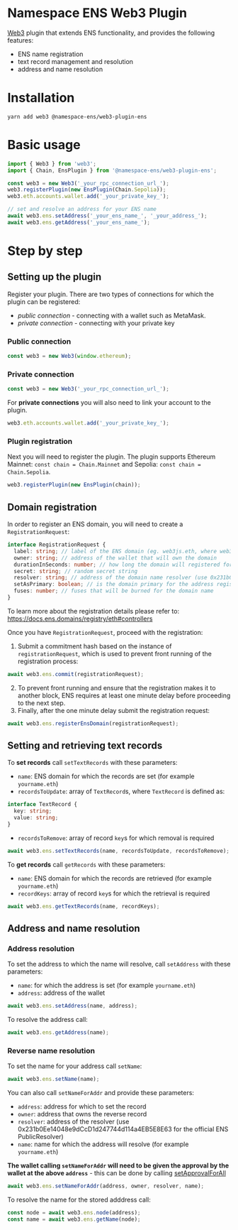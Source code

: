 # Namespace ENS Web3 Plugin

[Web3](https://web3js.org/) plugin that extends ENS functionality, and provides the following features:

- ENS name registration
- text record management and resolution
- address and name resolution

# Installation

```
yarn add web3 @namespace-ens/web3-plugin-ens
```

# Basic usage

```ts
import { Web3 } from 'web3';
import { Chain, EnsPlugin } from '@namespace-ens/web3-plugin-ens';

const web3 = new Web3('_your_rpc_connection_url_');
web3.registerPlugin(new EnsPlugin(Chain.Sepolia));
web3.eth.accounts.wallet.add('_your_private_key_');

// set and resolve an address for your ENS name
await web3.ens.setAddress('_your_ens_name_', '_your_address_');
await web3.ens.getAddress('_your_ens_name_');
```

# Step by step

## Setting up the plugin

Register your plugin. There are two types of connections for which the plugin can be registered:

- _public connection_ - connecting with a wallet such as MetaMask.
- _private connection_ - connecting with your private key

### Public connection

```ts
const web3 = new Web3(window.ethereum);
```

### Private connection

```ts
const web3 = new Web3('_your_rpc_connection_url_');
```

For **private connections** you will also need to link your account to the plugin.

```ts
web3.eth.accounts.wallet.add('_your_private_key_');
```

### Plugin registration

Next you will need to register the plugin. The plugin supports Ethereum Mainnet: `const chain = Chain.Mainnet` and Sepolia: `const chain = Chain.Sepolia`.

```ts
web3.registerPlugin(new EnsPlugin(chain));
```

## Domain registration

In order to register an ENS domain, you will need to create a `RegistrationRequest`:

```ts
interface RegistrationRequest {
  label: string; // label of the ENS domain (eg. web3js.eth, where web3js is the label)
  owner: string; // address of the wallet that will own the domain
  durationInSeconds: number; // how long the domain will registered for (set 31536000 for one year)
  secret: string; // random secret string
  resolver: string; // address of the domain name resolver (use 0x231b0Ee14048e9dCcD1d247744d114a4EB5E8E63 for the official ENS PublicResolver)
  setAsPrimary: boolean; // is the domain primary for the address registering the domain (creates reverese record)
  fuses: number; // fuses that will be burned for the domain name
}
```

To learn more about the registration details please refer to: https://docs.ens.domains/registry/eth#controllers

Once you have `RegistrationRequest`, proceed with the registration:

1. Submit a commitment hash based on the instance of `registrationRequest`, which is used to prevent front running of the registration process:

```ts
await web3.ens.commit(registrationRequest);
```

2. To prevent front running and ensure that the registration makes it to another block, ENS requires at least one minute delay before proceeding to the next step.
3. Finally, after the one minute delay submit the registration request:

```ts
await web3.ens.registerEnsDomain(registrationRequest);
```

## Setting and retrieving text records

To **set records** call `setTextRecords` with these parameters:

- `name`: ENS domain for which the records are set (for example `yourname.eth`)
- `recordsToUpdate`: array of `TextRecord`s, where `TextRecord` is defined as:

```ts
interface TextRecord {
  key: string;
  value: string;
}
```

- `recordsToRemove`: array of record `key`s for which removal is required

```ts
await web3.ens.setTextRecords(name, recordsToUpdate, recordsToRemove);
```

To **get records** call `getRecords` with these parameters:

- `name`: ENS domain for which the records are retrieved (for example `yourname.eth`)
- `recordKeys`: array of record `key`s for which the retrieval is required

```ts
await web3.ens.getTextRecords(name, recordKeys);
```

## Address and name resolution

### Address resolution

To set the address to which the name will resolve, call `setAddress` with these parameters:

- `name`: for which the address is set (for example `yourname.eth`)
- `address`: address of the wallet

```ts
await web3.ens.setAddress(name, address);
```

To resolve the address call:

```ts
await web3.ens.getAddress(name);
```

### Reverse name resolution

To set the name for your address call `setName`:

```ts
await web3.ens.setName(name);
```

You can also call `setNameForAddr` and provide these parameters:

- `address`: address for which to set the record
- `owner`: address that owns the reverse record
- `resolver`: address of the resolver (use 0x231b0Ee14048e9dCcD1d247744d114a4EB5E8E63 for the official ENS PublicResolver)
- `name`: name for which the address will resolve (for example `yourname.eth`)

**The wallet calling `setNameForAddr` will need to be given the approval by the wallet at the above `address`** - this can be done by calling [setApprovalForAll](https://docs.ens.domains/registry/ens#other-functions)

```ts
await web3.ens.setNameForAddr(address, owner, resolver, name);
```

To resolve the name for the stored adddress call:

```ts
const node = await web3.ens.node(address);
const name = await web3.ens.getName(node);
```
